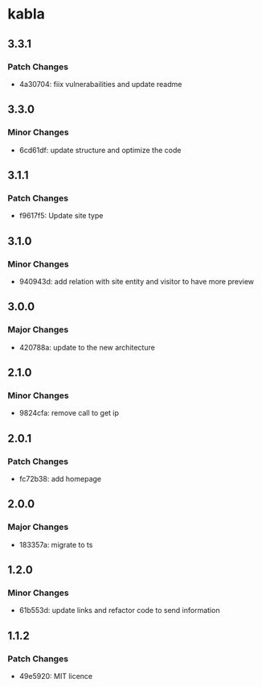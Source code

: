 # kabla

## 3.3.1

### Patch Changes

- 4a30704: fiix vulnerabailities and update readme

## 3.3.0

### Minor Changes

- 6cd61df: update structure and optimize the code

## 3.1.1

### Patch Changes

- f9617f5: Update site type

## 3.1.0

### Minor Changes

- 940943d: add relation with site entity and visitor to have more preview

## 3.0.0

### Major Changes

- 420788a: update to the new architecture

## 2.1.0

### Minor Changes

- 9824cfa: remove call to get ip

## 2.0.1

### Patch Changes

- fc72b38: add homepage

## 2.0.0

### Major Changes

- 183357a: migrate to ts

## 1.2.0

### Minor Changes

- 61b553d: update links and refactor code to send information

## 1.1.2

### Patch Changes

- 49e5920: MIT licence

